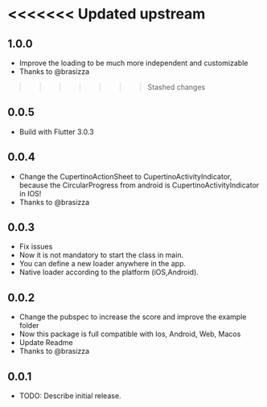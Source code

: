 <<<<<<< Updated upstream
=======
## 1.0.0
* Improve the loading to be much more independent and customizable
* Thanks to @brasizza

>>>>>>> Stashed changes
## 0.0.5
* Build with Flutter 3.0.3

## 0.0.4
* Change the CupertinoActionSheet to CupertinoActivityIndicator, because the CircularProgress from android is CupertinoActivityIndicator in IOS!
* Thanks to @brasizza

## 0.0.3
* Fix issues
* Now it is not mandatory to start the class in main.
* You can define a new loader anywhere in the app.
* Native loader according to the platform (iOS,Android).

## 0.0.2
* Change the pubspec to increase the score and improve the example folder
* Now this package is full compatible with Ios, Android, Web, Macos
* Update Readme
* Thanks to @brasizza

## 0.0.1
* TODO: Describe initial release.
